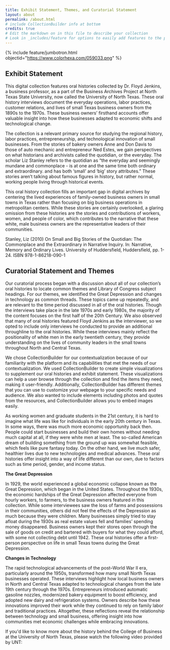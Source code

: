 ```yaml
---
title: Exhibit Statement, Themes, and Curatorial Statement
layout: about
permalink: /about.html
# include CollectionBuilder info at bottom
credits: true
# Edit the markdown on in this file to describe your collection
# Look in _includes/feature for options to easily add features to the page
---
```


{% include feature/jumbotron.html objectid="https://www.colorhexa.com/059033.png" %}

## Exhibit Statement

  This digital collection features oral histories collected by Dr. Floyd Jenkins, a business professor, as a part of the Business Archives Project at North Texas State University, now called the University of North Texas. These oral history interviews document the everyday operations, labor practices, customer relations, and lives of small Texas business owners from the 1890s to the 1970s. These business owners’ firsthand accounts offer valuable insight into how these businesses adapted to economic shifts and technological change. 

  The collection is a relevant primary source for studying the regional history, labor practices, entrepreneurship, and technological innovation of small businesses. From the stories of bakery owners Anne and Don Davis to those of auto mechanic and entrepreneur Ned Estes, we gain perspectives on what historians and archivists called the quotidian, or the everyday. The scholar Liz Stanley refers to the quotidian as “the everyday and seemingly mundane and commonplace - is at one and the same time both ordinary and extraordinary. and has both ‘small’ and ‘big’ story attributes.” These stories aren’t talking about famous figures in history, but rather normal, working people living through historical events. 

  This oral history collection fills an important gap in digital archives by centering the lived experiences of family-owned business owners in small towns in Texas rather than focusing on big business operations in metropolitan centers. While these stories are certainly overlooked, a glaring omission from these histories are the stories and contributions of workers, women, and people of color, which contributes to the narrative that these white, male business owners are the representative leaders of their communities. 

Stanley, Liz (2010) On Small and Big Stories of the Quotidian: The Commonplace and the Extraordinary in Narrative Inquiry. In: Narrative, Memory and Ordinary Lives. University of Huddersfield, Huddersfield, pp. 1-24. ISBN 978-1-86218-090-1 

## Curatorial Statement and Themes

  Our curatorial process began with a discussion about all of our collection’s oral histories to locate common themes and Library of Congress subject headings. For our themes, we identified the Great Depression and changes in technology as common threads. These topics came up repeatedly, and are relevant to the time period discussed in all of the oral histories. Though the interviews take place in the late 1970s and early 1980s, the majority of the content focuses on the first half of the 20th Century. We also observed that many of oral histories featured Floyd Jenkins as the interviewer, so we opted to include only interviews he conducted to provide an additional throughline to the oral histories. While these interviews mainly reflect the positionality of white men in the early twentieth century, they provide understanding on the lives of community leaders in the small towns throughout North and Central Texas.

  We chose CollectionBuilder for our contextualization because of our familiarity with the platform and its capabilities that met the needs of our contextualization. We used CollectionBuilder to create simple visualizations to supplement our oral histories and exhibit statement. These visualizations can help a user browse through the collection and find the items they need, making it user-friendly. Additionally, CollectionBuilder has different themes that you can use to customize your webpage to your specific needs and audience. We also wanted to include elements including photos and quotes from the resources, and CollectionBuilder allows you to embed images easily. 

  As working women and graduate students in the 21st century, it is hard to imagine what life was like for individuals in the early 20th century in Texas. In some ways, there was much more economic opportunity back then. People could start businesses and build their own homes without needing much capital at all, if they were white men at least. The so-called American dream of building something from the ground up was somewhat feasible, which feels like pure fantasy today. On the other hand, we live much safer, healthier lives due to new technologies and medical advances. These oral histories offer insight into a way of life different than our own, due to factors such as time period, gender, and income status.  


<b>The Great Depression</b>

  In 1929, the world experienced a global economic collapse known as the Great Depression, which began in the United States. Throughout the 1930s, the economic hardships of the Great Depression affected everyone from hourly workers, to farmers, to the business owners featured in this collection. While some interviewees saw the loss of farms and possessions in their communities, others did not feel the effects of the Depression as much because they were children. Many businesses simply tried to stay afloat during the 1930s as real estate values fell and families’ spending money disappeared. Business owners kept their stores open through the sale of goods on credit and bartered with buyers for what they could afford, with some not collecting debt until 1942. These oral histories offer a first-person perspective on life in small Texas towns during the Great Depression. 


<b>Changes in Technology</b>

  The rapid technological advancements of the post–World War II era, particularly around the 1950s, transformed how many small North Texas businesses operated. These interviews highlight how local business owners in North and Central Texas adapted to technological changes from the late 19th century through the 1970s. Entrepreneurs introduced automatic gasoline nozzles, modernized bakery equipment to boost efficiency, and adopted new dairy and refrigeration systems. Owners describe how these innovations improved their work while they continued to rely on family labor and traditional practices. Altogether, these reflections reveal the relationship between technology and small business, offering insight into how communities met economic challenges while embracing innovations. 

If you'd like to know more about the history behind the College of Business at the University of North Texas, please watch the following video provided by UNT: 
